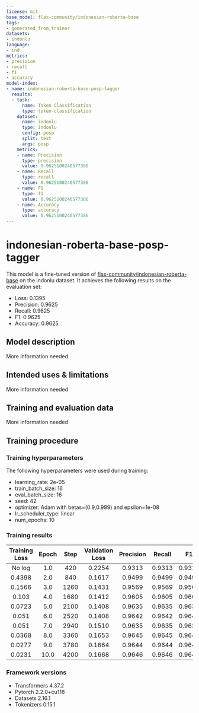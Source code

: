 ```yaml
---
license: mit
base_model: flax-community/indonesian-roberta-base
tags:
- generated_from_trainer
datasets:
- indonlu
language:
- ind
metrics:
- precision
- recall
- f1
- accuracy
model-index:
- name: indonesian-roberta-base-posp-tagger
  results:
  - task:
      name: Token Classification
      type: token-classification
    dataset:
      name: indonlu
      type: indonlu
      config: posp
      split: test
      args: posp
    metrics:
    - name: Precision
      type: precision
      value: 0.9625100240577386
    - name: Recall
      type: recall
      value: 0.9625100240577386
    - name: F1
      type: f1
      value: 0.9625100240577386
    - name: Accuracy
      type: accuracy
      value: 0.9625100240577386
---
```


<!-- This model card has been generated automatically according to the information the Trainer had access to. You
should probably proofread and complete it, then remove this comment. -->

# indonesian-roberta-base-posp-tagger

This model is a fine-tuned version of [flax-community/indonesian-roberta-base](https://huggingface.co/flax-community/indonesian-roberta-base) on the indonlu dataset.
It achieves the following results on the evaluation set:
- Loss: 0.1395
- Precision: 0.9625
- Recall: 0.9625
- F1: 0.9625
- Accuracy: 0.9625

## Model description

More information needed

## Intended uses & limitations

More information needed

## Training and evaluation data

More information needed

## Training procedure

### Training hyperparameters

The following hyperparameters were used during training:
- learning_rate: 2e-05
- train_batch_size: 16
- eval_batch_size: 16
- seed: 42
- optimizer: Adam with betas=(0.9,0.999) and epsilon=1e-08
- lr_scheduler_type: linear
- num_epochs: 10

### Training results

| Training Loss | Epoch | Step | Validation Loss | Precision | Recall | F1     | Accuracy |
|:-------------:|:-----:|:----:|:---------------:|:---------:|:------:|:------:|:--------:|
| No log        | 1.0   | 420  | 0.2254          | 0.9313    | 0.9313 | 0.9313 | 0.9313   |
| 0.4398        | 2.0   | 840  | 0.1617          | 0.9499    | 0.9499 | 0.9499 | 0.9499   |
| 0.1566        | 3.0   | 1260 | 0.1431          | 0.9569    | 0.9569 | 0.9569 | 0.9569   |
| 0.103         | 4.0   | 1680 | 0.1412          | 0.9605    | 0.9605 | 0.9605 | 0.9605   |
| 0.0723        | 5.0   | 2100 | 0.1408          | 0.9635    | 0.9635 | 0.9635 | 0.9635   |
| 0.051         | 6.0   | 2520 | 0.1408          | 0.9642    | 0.9642 | 0.9642 | 0.9642   |
| 0.051         | 7.0   | 2940 | 0.1510          | 0.9635    | 0.9635 | 0.9635 | 0.9635   |
| 0.0368        | 8.0   | 3360 | 0.1653          | 0.9645    | 0.9645 | 0.9645 | 0.9645   |
| 0.0277        | 9.0   | 3780 | 0.1664          | 0.9644    | 0.9644 | 0.9644 | 0.9644   |
| 0.0231        | 10.0  | 4200 | 0.1668          | 0.9646    | 0.9646 | 0.9646 | 0.9646   |


### Framework versions

- Transformers 4.37.2
- Pytorch 2.2.0+cu118
- Datasets 2.16.1
- Tokenizers 0.15.1
